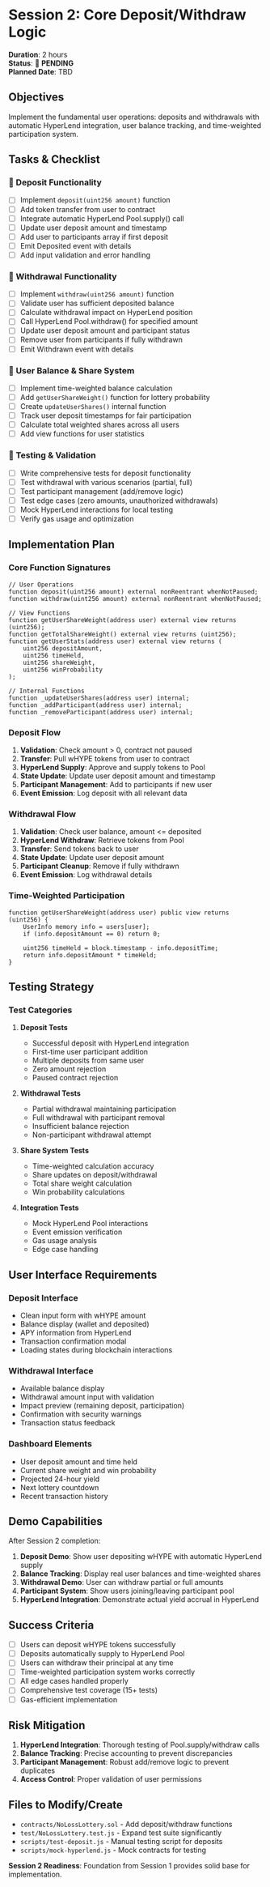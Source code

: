 # Session 2: Core Deposit/Withdraw Logic

**Duration**: 2 hours  
**Status**: 🔄 **PENDING**  
**Planned Date**: TBD

## Objectives
Implement the fundamental user operations: deposits and withdrawals with automatic HyperLend integration, user balance tracking, and time-weighted participation system.

## Tasks & Checklist

### 🔄 Deposit Functionality
- [ ] Implement `deposit(uint256 amount)` function
- [ ] Add token transfer from user to contract
- [ ] Integrate automatic HyperLend Pool.supply() call
- [ ] Update user deposit amount and timestamp
- [ ] Add user to participants array if first deposit
- [ ] Emit Deposited event with details
- [ ] Add input validation and error handling

### 🔄 Withdrawal Functionality  
- [ ] Implement `withdraw(uint256 amount)` function
- [ ] Validate user has sufficient deposited balance
- [ ] Calculate withdrawal impact on HyperLend position
- [ ] Call HyperLend Pool.withdraw() for specified amount
- [ ] Update user deposit amount and participant status
- [ ] Remove user from participants if fully withdrawn
- [ ] Emit Withdrawn event with details

### 🔄 User Balance & Share System
- [ ] Implement time-weighted balance calculation
- [ ] Add `getUserShareWeight()` function for lottery probability
- [ ] Create `updateUserShares()` internal function
- [ ] Track user deposit timestamps for fair participation
- [ ] Calculate total weighted shares across all users
- [ ] Add view functions for user statistics

### 🔄 Testing & Validation
- [ ] Write comprehensive tests for deposit functionality
- [ ] Test withdrawal with various scenarios (partial, full)
- [ ] Test participant management (add/remove logic)
- [ ] Test edge cases (zero amounts, unauthorized withdrawals)
- [ ] Mock HyperLend interactions for local testing
- [ ] Verify gas usage and optimization

## Implementation Plan

### Core Function Signatures
```solidity
// User Operations
function deposit(uint256 amount) external nonReentrant whenNotPaused;
function withdraw(uint256 amount) external nonReentrant whenNotPaused;

// View Functions
function getUserShareWeight(address user) external view returns (uint256);
function getTotalShareWeight() external view returns (uint256);
function getUserStats(address user) external view returns (
    uint256 depositAmount,
    uint256 timeHeld,
    uint256 shareWeight,
    uint256 winProbability
);

// Internal Functions  
function _updateUserShares(address user) internal;
function _addParticipant(address user) internal;
function _removeParticipant(address user) internal;
```

### Deposit Flow
1. **Validation**: Check amount > 0, contract not paused
2. **Transfer**: Pull wHYPE tokens from user to contract
3. **HyperLend Supply**: Approve and supply tokens to Pool
4. **State Update**: Update user deposit amount and timestamp
5. **Participant Management**: Add to participants if new user
6. **Event Emission**: Log deposit with all relevant data

### Withdrawal Flow
1. **Validation**: Check user balance, amount <= deposited
2. **HyperLend Withdraw**: Retrieve tokens from Pool
3. **Transfer**: Send tokens back to user
4. **State Update**: Update user deposit amount
5. **Participant Cleanup**: Remove if fully withdrawn
6. **Event Emission**: Log withdrawal details

### Time-Weighted Participation
```solidity
function getUserShareWeight(address user) public view returns (uint256) {
    UserInfo memory info = users[user];
    if (info.depositAmount == 0) return 0;
    
    uint256 timeHeld = block.timestamp - info.depositTime;
    return info.depositAmount * timeHeld;
}
```

## Testing Strategy

### Test Categories
1. **Deposit Tests**
   - Successful deposit with HyperLend integration
   - First-time user participant addition
   - Multiple deposits from same user
   - Zero amount rejection
   - Paused contract rejection

2. **Withdrawal Tests**
   - Partial withdrawal maintaining participation
   - Full withdrawal with participant removal
   - Insufficient balance rejection
   - Non-participant withdrawal attempt

3. **Share System Tests**
   - Time-weighted calculation accuracy
   - Share updates on deposit/withdrawal
   - Total share weight calculation
   - Win probability calculations

4. **Integration Tests**
   - Mock HyperLend Pool interactions
   - Event emission verification
   - Gas usage analysis
   - Edge case handling

## User Interface Requirements

### Deposit Interface
- Clean input form with wHYPE amount
- Balance display (wallet and deposited)
- APY information from HyperLend
- Transaction confirmation modal
- Loading states during blockchain interactions

### Withdrawal Interface  
- Available balance display
- Withdrawal amount input with validation
- Impact preview (remaining deposit, participation)
- Confirmation with security warnings
- Transaction status feedback

### Dashboard Elements
- User deposit amount and time held
- Current share weight and win probability
- Projected 24-hour yield
- Next lottery countdown
- Recent transaction history

## Demo Capabilities
After Session 2 completion:

1. **Deposit Demo**: Show user depositing wHYPE with automatic HyperLend supply
2. **Balance Tracking**: Display real user balances and time-weighted shares
3. **Withdrawal Demo**: User can withdraw partial or full amounts
4. **Participant System**: Show users joining/leaving participant pool
5. **HyperLend Integration**: Demonstrate actual yield accrual in HyperLend

## Success Criteria
- [ ] Users can deposit wHYPE tokens successfully
- [ ] Deposits automatically supply to HyperLend Pool
- [ ] Users can withdraw their principal at any time
- [ ] Time-weighted participation system works correctly
- [ ] All edge cases handled properly
- [ ] Comprehensive test coverage (15+ tests)
- [ ] Gas-efficient implementation

## Risk Mitigation
1. **HyperLend Integration**: Thorough testing of Pool.supply/withdraw calls
2. **Balance Tracking**: Precise accounting to prevent discrepancies
3. **Participant Management**: Robust add/remove logic to prevent duplicates
4. **Access Control**: Proper validation of user permissions

## Files to Modify/Create
- `contracts/NoLossLottery.sol` - Add deposit/withdraw functions
- `test/NoLossLottery.test.js` - Expand test suite significantly
- `scripts/test-deposit.js` - Manual testing script for deposits
- `scripts/mock-hyperlend.js` - Mock contracts for testing

**Session 2 Readiness**: Foundation from Session 1 provides solid base for implementation.